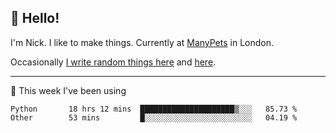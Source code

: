 ## 👋 Hello! 

I'm Nick. I like to make things. Currently at [ManyPets](https://manypets.com) in London.

Occasionally [I write random things here](https://nicksnell.com) and [here](https://twitter.com/nicksnell).

-------

🚀 This week I've been using

<!--START_SECTION:waka-->

```text
Python       18 hrs 12 mins  █████████████████████▒░░░   85.73 %
Other        53 mins         █░░░░░░░░░░░░░░░░░░░░░░░░   04.19 %
```

<!--END_SECTION:waka-->
